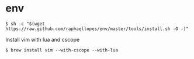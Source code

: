 # env

```shell
$ sh -c "$(wget https://raw.github.com/raphaellopes/env/master/tools/install.sh -O -)"
```

Install vim with lua and cscope

```shell
$ brew install vim --with-cscope --with-lua
```
